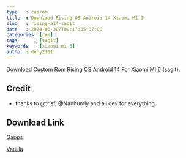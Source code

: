 ```yaml
---
type   : cusrom
title  : Download Rising OS Android 14 Xiaomi MI 6
slug   : rising-a14-sagit
date   : 2024-08-307T09:17:35+07:00
categories: [rom]
tags      : [sagit]
keywords  : [xiaomi mi 6]
author : deny2311
---
```


Download Custom Rom Rising OS Android 14 For Xiaomi MI 6 (sagit).

## Credit
- thanks to @trisf, @Nanhumly and all dev for everything.


## Download Link
[Gapps](https://github.com/denysaja/crave_aosp_builder/releases/download/10482726916/RisingOS-5.0-FINAL-20240820-CORE-COMMUNITY-sagit-ota.zip)

[Vanilla](https://github.com/denysaja/crave_aosp_builder/releases/download/10483413994/RisingOS-5.0-FINAL-20240821-VANILLA-COMMUNITY-sagit-ota.zip)


